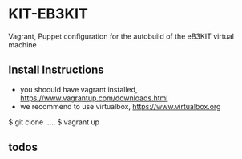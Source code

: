 # KIT-EB3KIT
Vagrant, Puppet configuration for the autobuild of the eB3KIT virtual machine


## Install Instructions

* you shoould have vagrant installed, https://www.vagrantup.com/downloads.html
* we recommend to use virtualbox, https://www.virtualbox.org

$ git clone .....
$ vagrant up


## todos

